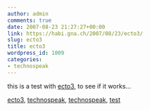```yaml
---
author: admin
comments: true
date: 2007-08-23 21:27:27+00:00
link: https://habi.gna.ch/2007/08/23/ecto3/
slug: ecto3
title: ecto3
wordpress_id: 1009
categories:
- technospeak
---
```


this is a test with [ecto3](http://infinite-sushi.com/software/ecto/news/2007/08/ecto3_alpha.php), to see if it works...





[ecto3](http://technorati.com/tag/ecto3), [technospeak](http://technorati.com/tag/technospeak), [technospeak](http://technorati.com/tag/technospeak), [test](http://technorati.com/tag/test)
